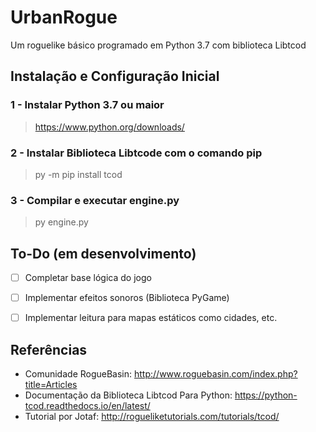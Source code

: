 # UrbanRogue
Um roguelike básico programado em Python 3.7 com biblioteca Libtcod

## Instalação e Configuração Inicial
### 1 - Instalar Python 3.7 ou maior
> https://www.python.org/downloads/

### 2 - Instalar Biblioteca Libtcode com o comando pip
> py -m pip install tcod

### 3 - Compilar e executar engine.py
> py engine.py

## To-Do (em desenvolvimento)
- [ ] Completar base lógica do jogo
- [ ] Implementar efeitos sonoros (Biblioteca PyGame)
- [ ] Implementar leitura para mapas estáticos como cidades, etc.


## Referências
- Comunidade RogueBasin: http://www.roguebasin.com/index.php?title=Articles
- Documentação da Biblioteca Libtcod Para Python: https://python-tcod.readthedocs.io/en/latest/
- Tutorial por Jotaf: http://rogueliketutorials.com/tutorials/tcod/
